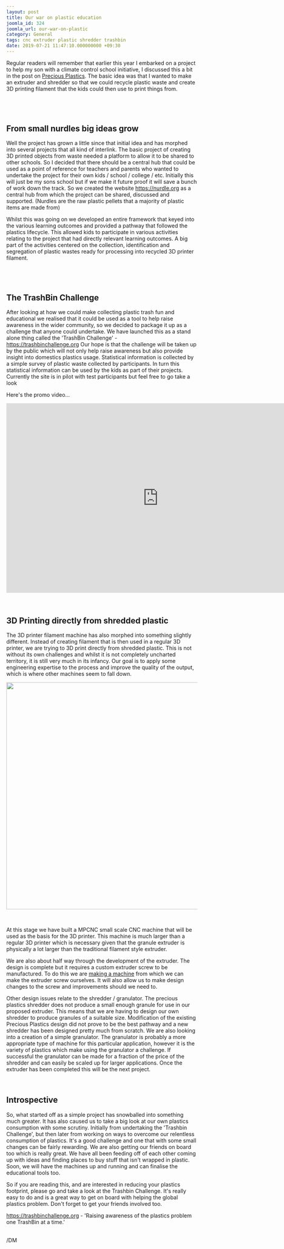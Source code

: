 ```yaml
---
layout: post
title: Our war on plastic education
joomla_id: 324
joomla_url: our-war-on-plastic
category: General
tags: cnc extruder plastic shredder trashbin
date: 2019-07-21 11:47:10.000000000 +09:30
---
```

<p>Regular readers will remember that earlier this year I embarked on a project to help my son with a climate control school initiative, I discussed this a bit in the post on <a title="Precious Plastics" href="index.php/entry/general/precious-plastics">Precious Plastics</a>. The basic idea was that I wanted to make an extruder and shredder so that we could recycle plastic waste and create 3D printing filament that the kids could then use to print things from.</p>

<h2> </h2>
<h2>From small nurdles big ideas grow</h2>
<p>Well the project has grown a little since that initial idea and has morphed into several projects that all kind of interlink. The basic project of creating 3D printed objects from waste needed a platform to allow it to be shared to other schools. So I decided that there should be a central hub that could be used as a point of reference for teachers and parents who wanted to undertake the project for their own kids / school / college / etc. Initially this will just be my sons school but if we make it future proof it will save a bunch of work down the track. So we created the website <a href="https://nurdle.org">https://nurdle.org</a> as a central hub from which the project can be shared, discussed and supported. (Nurdles are the raw plastic pellets that a majority of plastic items are made from)</p>
<p>Whilst this was going on we developed an entire framework that keyed into the various learning outcomes and provided a pathway that followed the plastics lifecycle. This allowed kids to participate in various activities relating to the project that had directly relevant learning outcomes. A big part of the activities centered on the collection, identification and segregation of plastic wastes ready for processing into recycled 3D printer filament. </p>
<h2> </h2>
<h2>The TrashBin Challenge</h2>
<p>After looking at how we could make collecting plastic trash fun and educational we realised that it could be used as a tool to help raise awareness in the wider community, so we decided to package it up as a challenge that anyone could undertake. We have launched this as a stand alone thing called the 'TrashBin Challenge' - <a href="https://trashbinchallenge.org">https://trashbinchallenge.org</a> Our hope is that the challenge will be taken up by the public which will not only help raise awareness but also provide insight into domestics plastics usage. Statistical information is collected by a simple survey of plastic waste collected by participants. In turn this statistical information can be used by the kids as part of their projects. Currently the site is in pilot with test participants but feel free to go take a look</p>
<p>Here's the promo video...</p>
<p style="text-align: center;"><div class="legacy-video-container"><iframe  width="800" height="500" src="https://www.youtube.com/embed/oP6cQ5lwGzg?wmode=transparent" frameborder="0" allowfullscreen></iframe></div></p>
<p> </p>
<h2>3D Printing directly from shredded plastic</h2>
<p>The 3D printer filament machine has also morphed into something slightly different. Instead of creating filament that is then used in a regular 3D printer, we are trying to 3D print directly from shredded plastic. This is not without its own challenges and whilst it is not completely uncharted territory, it is still very much in its infancy. Our goal is to apply some engineering expertise to the process and improve the quality of the output, which is where other machines seem to fall down.</p>
<p><img style="display: block; margin-left: auto; margin-right: auto;" src="../../../../../images/blog_articles/324/b2ap3_large_IMG_7043.jpg" width="799" height="599" align="center" data-style="clear" /></p>
<p> </p>
<p>At this stage we have built a MPCNC small scale CNC machine that will be used as the basis for the 3D printer. This machine is much larger than a regular 3D printer which is necessary given that the granule extruder is physically a lot larger than the traditional filament style extruder.</p>
<p>We are also about half way through the development of the extruder. The design is complete but it requires a custom extruder screw to be manufactured. To do this we are <a title="DIY Extruder screw making machine Part 1 - The table" href="index.php/entry/general/diy-extruder-auger-machine-part-1">making a machine</a> from which we can make the extruder screw ourselves. It will also allow us to make design changes to the screw and improvements should we need to.</p>
<p>Other design issues relate to the shredder / granulator. The precious plastics shredder does not produce a small enough granule for use in our proposed extruder. This means that we are having to design our own shredder to produce granules of a suitable size. Modification of the existing Precious Plastics design did not prove to be the best pathway and a new shredder has been designed pretty much from scratch. We are also looking into a creation of a simple granulator. The granulator is probably a more appropriate type of machine for this particular application, however it is the variety of plastics which make using the granulator a challenge. If successful the granulator can be made for a fraction of the price of the shredder and can easily be scaled up for larger applications. Once the extruder has been completed this will be the next project.</p>
<p> </p>
<h2>Introspective</h2>
<p>So, what started off as a simple project has snowballed into something much greater. It has also caused us to take a big look at our own plastics consumption with some scrutiny. Initially from undertaking the 'Trashbin Challenge', but then later from working on ways to overcome our relentless consumption of plastics. It's a good challenge and one that with some small changes can be fairly rewarding. We are also getting our friends on board too which is really great. We have all been feeding off of each other coming up with ideas and finding places to buy stuff that isn't wrapped in plastic.  Soon, we will have the machines up and running and can finalise the educational tools too.</p>
<p>So if you are reading this, and are interested in reducing your plastics footprint, please go and take a look at the Trashbin Challenge. It's really easy to do and is a great way to get on board with helping the global plastics problem. Don't forget to get your friends involved too.</p>
<p><a href="https://trashbinchallenge.org">https://trashbinchallenge.org</a> - 'Raising awareness of the plastics problem one TrashBin at a time.'</p>
<p><br />/DM</p>
<p> </p>
<p> </p>
